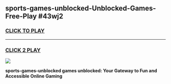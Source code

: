 
## sports-games-unblocked-Unblocked-Games-Free-Play #43wj2
<h3>
<a href="https://us.freeplayer.one?title=sports-games-unblocked&ref=9M">CLICK TO PLAY</a></h3>
<hr>

<h3>
<a href="https://us.freeplayer.one?title=sports-games-unblocked&ref=9M">CLICK 2 PLAY</a>
  
</h3>

<a href="https://us.freeplayer.one?title=sports-games-unblocked&ref=9M"><img src="https://clearcache.store/games.png"></a>


**sports-games-unblocked games unblocked: Your Gateway to Fun and Accessible Online Gaming**
